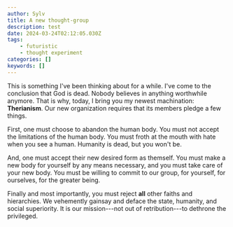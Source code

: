 ```yaml
---
author: Sylv
title: A new thought-group
description: test
date: 2024-03-24T02:12:05.030Z
tags:
    - futuristic
    - thought experiment
categories: []
keywords: []
---
```


This is something I've been thinking about for a while. I've come to the conclusion that God is dead. Nobody believes in anything worthwhile anymore. That is why, today, I bring you my newest machination: **Therianism**. Our new organization requires that its members pledge a few things.

First, one must choose to abandon the human body. You must not accept the limitations of the human body. You must froth at the mouth with hate when you see a human. Humanity is dead, but you won't be.

And, one must accept their new desired form as themself. You must make a new body for yourself by any means necessary, and you must take care of your new body. You must be willing to commit to our group, for yourself, for ourselves, for the greater being.

Finally and most importantly, you must reject **all** other faiths and hierarchies. We vehemently gainsay and deface the state, humanity, and social superiority. It is our mission---not out of retribution---to dethrone the privileged.
